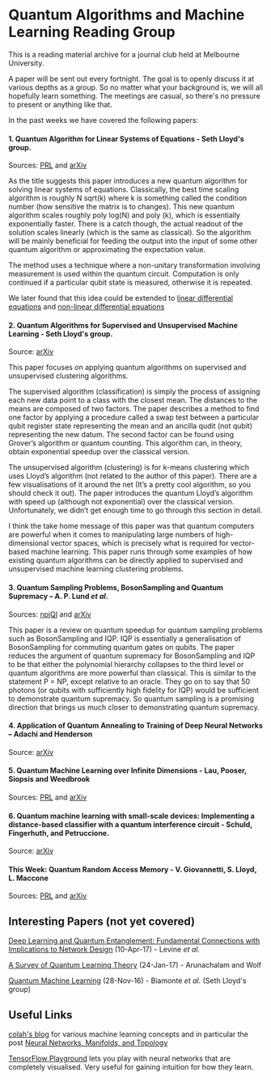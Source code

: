 Quantum Algorithms and Machine Learning Reading Group
======
This is a reading material archive for a journal club held at Melbourne University. 

A paper will be sent out every fortnight. The goal is to openly discuss it at various depths as a group. So no matter what your background is, we will all hopefully learn something. The meetings are casual, so there's no pressure to present or anything like that.

In the past weeks we have covered the following papers:

#### 1. Quantum Algorithm for Linear Systems of Equations - Seth Lloyd's group.
Sources: [PRL](https://doi.org/10.1103/PhysRevLett.103.150502) and [arXiv](https://arxiv.org/abs/0811.3171)

As the title suggests this paper introduces a new quantum algorithm for solving linear systems of equations. Classically, the best time scaling algorithm is roughly N sqrt(k) where k is something called the condition number (how sensitive the matrix is to changes). This new quantum algorithm scales roughly poly log(N) and poly (k), which is essentially exponentially faster. There is a catch though, the actual readout of the solution scales linearly (which is the same as classical). So the algorithm will be mainly beneficial for feeding the output into the input of some other quantum algorithm or approximating the expectation value.

The method uses a technique where a non-unitary transformation involving measurement is used within the quantum circuit. Computation is only continued if a particular qubit state is measured, otherwise it is repeated.

We later found that this idea could be extended to [linear differential equations](https://arxiv.org/abs/1010.2745)
and [non-linear differential equations](https://arxiv.org/abs/0812.4423)

#### 2. Quantum Algorithms for Supervised and Unsupervised Machine Learning - Seth Lloyd's group.
Source: [arXiv](https://arxiv.org/abs/1307.0411)

This paper focuses on applying quantum algorithms on supervised and unsupervised clustering algorithms. 

The supervised algorithm (classification) is simply the process of assigning each new data point to a class with the closest mean. The  distances to the means are composed of two factors. The paper describes a method to find one factor by applying a procedure called a swap test between a particular qubit register state representing the mean and an ancilla qudit (not qubit) representing the new datum. The second factor can be found using Grover’s algorithm or quantum counting. This algorithm can, in theory, obtain exponential speedup over the classical version.

The unsupervised algorithm (clustering) is for k-means clustering which uses Lloyd’s algorithm (not related to the author of this paper). There are a few visualisations of it around the net (It’s a pretty cool algorithm, so you should check it out). The paper introduces the quantum Lloyd’s algorithm with speed up (although not exponential) over the classical version. Unfortunately, we didn’t get enough time to go through this section in detail.

I think the take home message of this paper was that quantum computers are powerful when it comes to manipulating large numbers of high-dimensional vector spaces, which is precisely what is required for vector-based machine learning. This paper runs through some examples of how existing quantum algorithms can be directly applied to supervised and unsupervised machine learning clustering problems.

#### 3. Quantum Sampling Problems, BosonSampling and Quantum Supremacy – A. P. Lund _et al_.
Sources: [npjQI](http://dx.doi.org/10.1038/s41534-017-0018-2) and [arXiv](https://arxiv.org/abs/1307.0411)

This paper is a review on quantum speedup for quantum sampling problems such as BosonSampling and IQP. IQP is essentially a generalisation of BosonSampling for commuting quantum gates on qubits. The paper reduces the argument of quantum supremacy for BosonSampling and IQP to be that either the polynomial hierarchy collapses to the third level or quantum algorithms are more powerful than classical. This is similar to the statement P = NP, except relative to an oracle. They go on to say that 50 photons (or qubits with sufficiently high fidelity for IQP) would be sufficient to demonstrate quantum supremacy. So quantum sampling is a promising direction that brings us much closer to demonstrating quantum supremacy.

#### 4. Application of Quantum Annealing to Training of Deep Neural Networks – Adachi and Henderson
Source: [arXiv](https://arxiv.org/abs/1510.06356)

#### 5. Quantum Machine Learning over Infinite Dimensions - Lau, Pooser, Siopsis and Weedbrook
Sources: [PRL](https://doi.org/10.1103/PhysRevLett.118.080501) and [arXiv](https://arxiv.org/abs/1603.06222)

#### 6. Quantum machine learning with small-scale devices: Implementing a distance-based classifier with a quantum interference circuit - Schuld, Fingerhuth, and Petruccione.
Source: [arXiv](https://arxiv.org/abs/1703.10793)

#### This Week: Quantum Random Access Memory - V. Giovannetti, S. Lloyd, L. Maccone
Sources:  [PRL](https://doi.org/10.1103/PhysRevLett.100.160501) and [arXiv](https://arxiv.org/abs/0708.1879)

## Interesting Papers (not yet covered)
[Deep Learning and Quantum Entanglement: Fundamental Connections with Implications to Network Design](https://arxiv.org/abs/1704.01552) (10-Apr-17) - Levine _et al._

[A Survey of Quantum Learning Theory](https://arxiv.org/abs/1701.06806) (24-Jan-17) - Arunachalam and Wolf

[Quantum Machine Learning](https://arxiv.org/abs/1611.09347) (28-Nov-16) - Biamonte _et al._ (Seth Lloyd's group)

## Useful Links
[colah's blog](http://colah.github.io/) for various machine learning concepts and in particular the post [Neural Networks, Manifolds, and Topology](http://colah.github.io/posts/2014-03-NN-Manifolds-Topology/)

[TensorFlow Playground](http://playground.tensorflow.org/#activation=tanh&batchSize=10&dataset=circle&regDataset=reg-plane&learningRate=0.03&regularizationRate=0&noise=0&networkShape=4,2&seed=0.54871&showTestData=false&discretize=false&percTrainData=50&x=true&y=true&xTimesY=false&xSquared=false&ySquared=false&cosX=false&sinX=false&cosY=false&sinY=false&collectStats=false&problem=classification&initZero=false&hideText=false) lets you play with neural networks that are completely visualised. Very useful for gaining intuition for how they learn.
